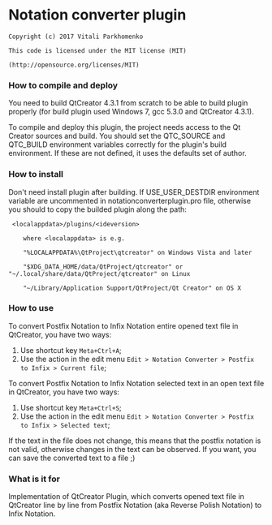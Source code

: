 # Notation converter plugin

`Copyright (c) 2017 Vitali Parkhomenko`

`This code is licensed under the MIT license (MIT)`

`(http://opensource.org/licenses/MIT)`

### How to compile and deploy

You need to build QtCreator 4.3.1 from scratch to be able to build plugin properly (for build plugin used Windows 7, gcc 5.3.0 and QtCreator 4.3.1).

To compile and deploy this plugin, the project needs access to the Qt Creator sources and build. You should set the QTC_SOURCE and QTC_BUILD environment variables correctly for the plugin's build environment. If these are not defined, it uses the defaults set of author.

### How to install

Don't need install plugin after building. If USE_USER_DESTDIR environment variable are uncommented in notationconverterplugin.pro file, otherwise you should to copy the builded plugin along the path:

` <localappdata>/plugins/<ideversion>`

`    where <localappdata> is e.g.`

`    "%LOCALAPPDATA%\QtProject\qtcreator" on Windows Vista and later`

`    "$XDG_DATA_HOME/data/QtProject/qtcreator" or "~/.local/share/data/QtProject/qtcreator" on Linux`

`    "~/Library/Application Support/QtProject/Qt Creator" on OS X`

### How to use

To convert Postfix Notation to Infix Notation entire opened text file in QtCreator, you have two ways:
1.  Use shortcut key `Meta+Ctrl+A`;
2.  Use the action in the edit menu `Edit > Notation Converter > Postfix to Infix > Current file`;

To convert Postfix Notation to Infix Notation selected text in an open text file in QtCreator, you have two ways:
1.  Use shortcut key `Meta+Ctrl+S`;
2.  Use the action in the edit menu `Edit > Notation Converter > Postfix to Infix > Selected text`;

If the text in the file does not change, this means that the postfix notation is not valid, otherwise changes in the text can be observed. If you want, you can save the converted text to a file ;)

### What is it for

Implementation of QtCreator Plugin, which converts opened text file in QtCreator line by line from Postfix Notation (aka Reverse Polish Notation) to Infix Notation.
